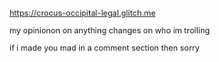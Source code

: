 https://crocus-occipital-legal.glitch.me

my opinionon on anything changes on who im trolling

if i made you mad in a comment section then sorry

